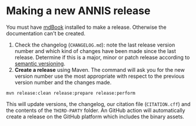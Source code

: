 # Making a new ANNIS release


You must have [mdBook](https://github.com/rust-lang-nursery/mdBook) installed to make a release.
Otherwise the documentation can't be created.


1. Check the changelog (`CHANGELOG.md`): note the last release version number and which kind of changes have been made since the last release.
   Determine if this is a major, minor or patch release according to [semantic versioning](https://semver.org/). 
2. **Create a release** using Maven.  The command will ask you for the new version number use the most appropriate with respect to the previous version number and the changes made.
```
mvn release:clean release:prepare release:perform
```
This will update versions, the changelog, our citation file (`CITATION.cff`) and the contents of the `THIRD-PARTY` folder.
An GitHub action will automatically create a release on the GitHub platform which includes the binary assets.
